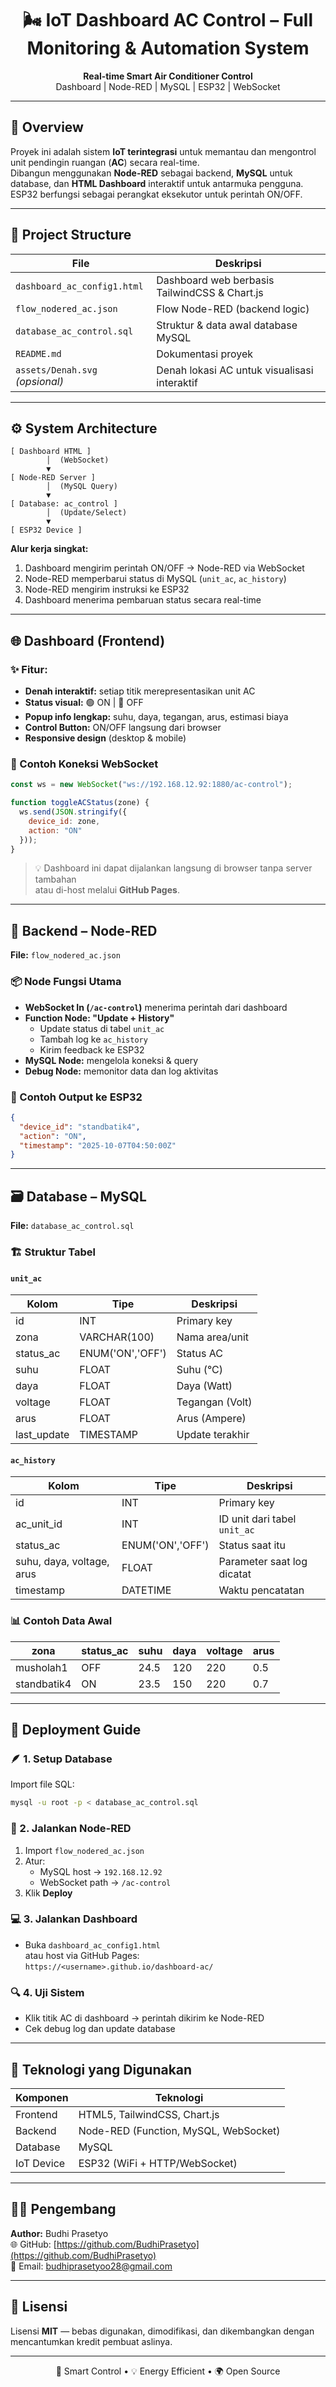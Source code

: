 <h1 align="center">🌬️ IoT Dashboard AC Control – Full Monitoring & Automation System</h1>

<p align="center">
  <b>Real-time Smart Air Conditioner Control</b><br>
  Dashboard | Node-RED | MySQL | ESP32 | WebSocket
</p>

---

## 🧠 Overview

Proyek ini adalah sistem **IoT terintegrasi** untuk memantau dan mengontrol unit pendingin ruangan (**AC**) secara real-time.  
Dibangun menggunakan **Node-RED** sebagai backend, **MySQL** untuk database, dan **HTML Dashboard** interaktif untuk antarmuka pengguna.  
ESP32 berfungsi sebagai perangkat eksekutor untuk perintah ON/OFF.

---

## 🧩 Project Structure

| File | Deskripsi |
|------|------------|
| `dashboard_ac_config1.html` | Dashboard web berbasis TailwindCSS & Chart.js |
| `flow_nodered_ac.json` | Flow Node-RED (backend logic) |
| `database_ac_control.sql` | Struktur & data awal database MySQL |
| `README.md` | Dokumentasi proyek |
| `assets/Denah.svg` *(opsional)* | Denah lokasi AC untuk visualisasi interaktif |

---

## ⚙️ System Architecture

```text
[ Dashboard HTML ]
        │  (WebSocket)
        ▼
[ Node-RED Server ]
        │  (MySQL Query)
        ▼
[ Database: ac_control ]
        │  (Update/Select)
        ▼
[ ESP32 Device ]
```

**Alur kerja singkat:**
1. Dashboard mengirim perintah ON/OFF → Node-RED via WebSocket  
2. Node-RED memperbarui status di MySQL (`unit_ac`, `ac_history`)  
3. Node-RED mengirim instruksi ke ESP32  
4. Dashboard menerima pembaruan status secara real-time

---

## 🌐 Dashboard (Frontend)

### ✨ Fitur:
- **Denah interaktif:** setiap titik merepresentasikan unit AC  
- **Status visual:** 🟢 ON | 🔴 OFF  
- **Popup info lengkap:** suhu, daya, tegangan, arus, estimasi biaya  
- **Control Button:** ON/OFF langsung dari browser  
- **Responsive design** (desktop & mobile)

### 🔌 Contoh Koneksi WebSocket
```js
const ws = new WebSocket("ws://192.168.12.92:1880/ac-control");

function toggleACStatus(zone) {
  ws.send(JSON.stringify({
    device_id: zone,
    action: "ON"
  }));
}
```

> 💡 Dashboard ini dapat dijalankan langsung di browser tanpa server tambahan  
> atau di-host melalui **GitHub Pages**.

---

## 🧰 Backend – Node-RED

**File:** `flow_nodered_ac.json`

### 📦 Node Fungsi Utama
- **WebSocket In (`/ac-control`)** menerima perintah dari dashboard  
- **Function Node: "Update + History"**
  - Update status di tabel `unit_ac`
  - Tambah log ke `ac_history`
  - Kirim feedback ke ESP32  
- **MySQL Node:** mengelola koneksi & query  
- **Debug Node:** memonitor data dan log aktivitas  

### 🧾 Contoh Output ke ESP32
```json
{
  "device_id": "standbatik4",
  "action": "ON",
  "timestamp": "2025-10-07T04:50:00Z"
}
```

---

## 🗃️ Database – MySQL

**File:** `database_ac_control.sql`

### 🏗️ Struktur Tabel

#### `unit_ac`
| Kolom | Tipe | Deskripsi |
|--------|------|-----------|
| id | INT | Primary key |
| zona | VARCHAR(100) | Nama area/unit |
| status_ac | ENUM('ON','OFF') | Status AC |
| suhu | FLOAT | Suhu (°C) |
| daya | FLOAT | Daya (Watt) |
| voltage | FLOAT | Tegangan (Volt) |
| arus | FLOAT | Arus (Ampere) |
| last_update | TIMESTAMP | Update terakhir |

#### `ac_history`
| Kolom | Tipe | Deskripsi |
|--------|------|-----------|
| id | INT | Primary key |
| ac_unit_id | INT | ID unit dari tabel `unit_ac` |
| status_ac | ENUM('ON','OFF') | Status saat itu |
| suhu, daya, voltage, arus | FLOAT | Parameter saat log dicatat |
| timestamp | DATETIME | Waktu pencatatan |

### 📊 Contoh Data Awal
| zona | status_ac | suhu | daya | voltage | arus |
|------|------------|------|------|----------|------|
| musholah1 | OFF | 24.5 | 120 | 220 | 0.5 |
| standbatik4 | ON | 23.5 | 150 | 220 | 0.7 |

---

## 🚀 Deployment Guide

### 🪶 1. Setup Database
Import file SQL:
```bash
mysql -u root -p < database_ac_control.sql
```

### 🔧 2. Jalankan Node-RED
1. Import `flow_nodered_ac.json`
2. Atur:
   - MySQL host → `192.168.12.92`
   - WebSocket path → `/ac-control`
3. Klik **Deploy**

### 💻 3. Jalankan Dashboard
- Buka `dashboard_ac_config1.html`  
  atau host via GitHub Pages:  
  `https://<username>.github.io/dashboard-ac/`

### 🔍 4. Uji Sistem
- Klik titik AC di dashboard → perintah dikirim ke Node-RED  
- Cek debug log dan update database

---

## 🧠 Teknologi yang Digunakan

| Komponen | Teknologi |
|-----------|------------|
| Frontend | HTML5, TailwindCSS, Chart.js |
| Backend | Node-RED (Function, MySQL, WebSocket) |
| Database | MySQL |
| IoT Device | ESP32 (WiFi + HTTP/WebSocket) |

---

## 👨‍💻 Pengembang

**Author:** Budhi Prasetyo  
🌐 GitHub: [https://github.com/BudhiPrasetyo](https://github.com/BudhiPrasetyo)  
📧 Email: budhiprasetyoo28@gmail.com

---

## 🪪 Lisensi

Lisensi **MIT** — bebas digunakan, dimodifikasi, dan dikembangkan dengan mencantumkan kredit pembuat aslinya.

---

<p align="center">📡 Smart Control • 💡 Energy Efficient • 🌍 Open Source</p>
